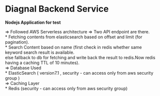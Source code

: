 # Diagnal Backend Service
<b/>Nodejs Application for test</b>

 =>  Followed AWS Serverless architecture 
 =>  Two API endpoint are there.<br />
    * Fetching contents from elasticsearch based on offset and limit (for pagination).<br />
    * Search Content based on name (first check in redis whether same keyword search result is available.<br />
      else fallback to db for fetching and write back the result to redis.Now redis having a caching TTL of 10 minutes).<br/>
=>  Database Used<br/>
    * ElasticSearch ( version7.1 , security - can access only from aws security group )<br/>
=>  Caching Layer<br/>
    * Redis (security - can access only from aws security group)
      
